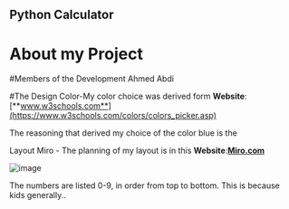 ## Python Calculator

# About my Project

#Members of the Development
Ahmed Abdi

#The Design
 Color-My color choice was derived form **Website**:[**www.w3schools.com**](https://www.w3schools.com/colors/colors_picker.asp)
 
 The reasoning that derived my choice of the color blue is the 
 

 
 
 Layout
 Miro - The planning of my layout is in this **Website**:[**Miro.com**](https://miro.com/app/board/uXjVPSxXFYc=/)
 
 
 ![image](https://user-images.githubusercontent.com/103612434/196820964-026759b4-d75f-4e8f-bceb-f3885c8344dd.png)

 
 The numbers are listed 0-9, in order from top to bottom. This is because kids generally..
